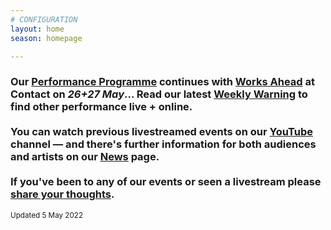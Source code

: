 ```yaml
---
# CONFIGURATION
layout: home
season: homepage

---
```

### Our [Performance Programme](/current/2022-springsummer) continues with [Works Ahead](/current/2022-worksahead) at Contact on *26+27 May*… Read our latest <a href="http://wordofwarning.posthaven.com" target="_blank">Weekly Warning</a> to find other performance live + online.<br><br>You can watch previous livestreamed events on our <a href="http://bit.ly/YTwarnmcr" target="_blank">YouTube</a> channel — and there's further information for both audiences and artists on our [News](/news) page.<br><br>If you've been to any of our events or seen a livestream please <a href="http://bit.ly/warnmcrfeedback" target="_blank">share your thoughts</a>.         
<small>Updated 5 May 2022</small>
